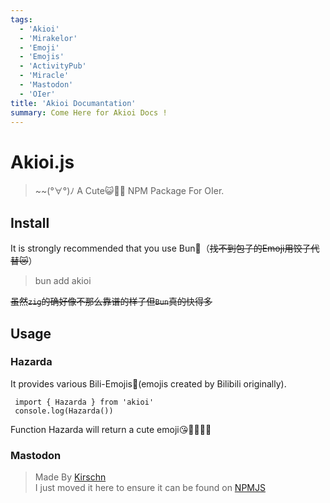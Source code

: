 ```yaml
---
tags:
  - 'Akioi'
  - 'Mirakelor'
  - 'Emoji'
  - 'Emojis'
  - 'ActivityPub'
  - 'Miracle'
  - 'Mastodon'
  - 'OIer'
title: 'Akioi Documantation'
summary: Come Here for Akioi Docs !
---
```


# Akioi.js

> ~~(°∀°)ﾉ A Cute😺🎀🎵 NPM Package For OIer.

## Install

It is strongly recommended that you use Bun🥟（~~找不到包子的Emoji用饺子代替😿~~）

> bun add akioi

~~虽然`zig`的确好像不那么靠谱的样子但`Bun`真的快得多~~

## Usage

### Hazarda

It provides various Bili-Emojis👹(emojis created by Bilibili originally).

```
 import { Hazarda } from 'akioi'
 console.log(Hazarda())
```
Function Hazarda will return a cute emoji😘🐧🤔🤩🫡

### Mastodon

> Made By [Kirschn](https://github.com/Kirschn/mastodon.js)  
> I just moved it here to ensure it can be found on [NPMJS](https://www.npmjs.com)